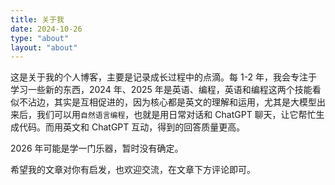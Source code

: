 ```yaml
---
title: 关于我
date: 2024-10-26
type: "about"
layout: "about"
---
```


这是关于我的个人博客，主要是记录成长过程中的点滴。每 1-2 年，我会专注于学习一些新的东西，2024 年、2025 年是英语、编程，英语和编程这两个技能看似不沾边，其实是互相促进的，因为核心都是英文的理解和运用，尤其是大模型出来后，我们可以用`自然语言编程`，也就是用日常对话和 ChatGPT 聊天，让它帮忙生成代码。而用英文和 ChatGPT 互动，得到的回答质量更高。

2026 年可能是学一门乐器，暂时没有确定。

希望我的文章对你有启发，也欢迎交流，在文章下方评论即可。

